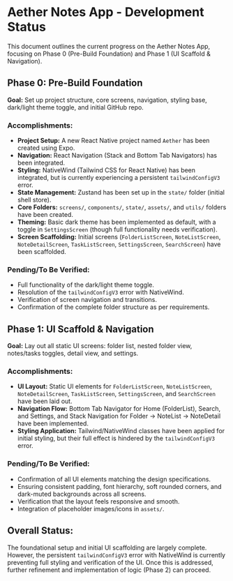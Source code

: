 # Aether Notes App - Development Status

This document outlines the current progress on the Aether Notes App, focusing on Phase 0 (Pre-Build Foundation) and Phase 1 (UI Scaffold & Navigation).

## Phase 0: Pre-Build Foundation

**Goal:** Set up project structure, core screens, navigation, styling base, dark/light theme toggle, and initial GitHub repo.

### Accomplishments:

- **Project Setup:** A new React Native project named `Aether` has been created using Expo.
- **Navigation:** React Navigation (Stack and Bottom Tab Navigators) has been integrated.
- **Styling:** NativeWind (Tailwind CSS for React Native) has been integrated, but is currently experiencing a persistent `tailwindConfigV3` error.
- **State Management:** Zustand has been set up in the `state/` folder (initial shell store).
- **Core Folders:** `screens/`, `components/`, `state/`, `assets/`, and `utils/` folders have been created.
- **Theming:** Basic dark theme has been implemented as default, with a toggle in `SettingsScreen` (though full functionality needs verification).
- **Screen Scaffolding:** Initial screens (`FolderListScreen`, `NoteListScreen`, `NoteDetailScreen`, `TaskListScreen`, `SettingsScreen`, `SearchScreen`) have been scaffolded.

### Pending/To Be Verified:

- Full functionality of the dark/light theme toggle.
- Resolution of the `tailwindConfigV3` error with NativeWind.
- Verification of screen navigation and transitions.
- Confirmation of the complete folder structure as per requirements.

## Phase 1: UI Scaffold & Navigation

**Goal:** Lay out all static UI screens: folder list, nested folder view, notes/tasks toggles, detail view, and settings.

### Accomplishments:

- **UI Layout:** Static UI elements for `FolderListScreen`, `NoteListScreen`, `NoteDetailScreen`, `TaskListScreen`, `SettingsScreen`, and `SearchScreen` have been laid out.
- **Navigation Flow:** Bottom Tab Navigator for Home (FolderList), Search, and Settings, and Stack Navigation for Folder → NoteList → NoteDetail have been implemented.
- **Styling Application:** Tailwind/NativeWind classes have been applied for initial styling, but their full effect is hindered by the `tailwindConfigV3` error.

### Pending/To Be Verified:

- Confirmation of all UI elements matching the design specifications.
- Ensuring consistent padding, font hierarchy, soft rounded corners, and dark-muted backgrounds across all screens.
- Verification that the layout feels responsive and smooth.
- Integration of placeholder images/icons in `assets/`.

## Overall Status:

The foundational setup and initial UI scaffolding are largely complete. However, the persistent `tailwindConfigV3` error with NativeWind is currently preventing full styling and verification of the UI. Once this is addressed, further refinement and implementation of logic (Phase 2) can proceed.